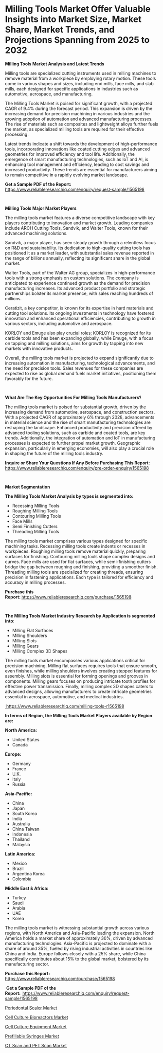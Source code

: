 <p><h1>Milling Tools Market Offer Valuable Insights into Market Size, Market Share, Market Trends, and Projections Spanning from 2025 to 2032</h1></p><p><strong>Milling Tools Market Analysis and Latest Trends</strong></p>
<p><p>Milling tools are specialized cutting instruments used in milling machines to remove material from a workpiece by employing rotary motion. These tools come in various shapes and sizes, including end mills, face mills, and slab mills, each designed for specific applications in industries such as automotive, aerospace, and manufacturing.</p><p>The Milling Tools Market is poised for significant growth, with a projected CAGR of 9.4% during the forecast period. This expansion is driven by the increasing demand for precision machining in various industries and the growing adoption of automation and advanced manufacturing processes. The rise of materials such as composites and lightweight alloys further fuels the market, as specialized milling tools are required for their effective processing.</p><p>Latest trends indicate a shift towards the development of high-performance tools, incorporating innovations like coated cutting edges and advanced geometries for improved efficiency and tool life. Additionally, the emergence of smart manufacturing technologies, such as IoT and AI, is enhancing tool management and efficiency, leading to cost savings and increased productivity. These trends are essential for manufacturers aiming to remain competitive in a rapidly evolving market landscape.</p></p>
<p><strong>Get a Sample PDF of the Report:&nbsp;</strong> <a href="https://www.reliableresearchiq.com/enquiry/request-sample/1565198?utm_campaign=3071&utm_medium=2&utm_source=Github&utm_content=ia&utm_term=08042025&utm_id=milling-tools">https://www.reliableresearchiq.com/enquiry/request-sample/1565198</a></p>
<p>&nbsp;</p>
<p><strong>Milling Tools Major Market Players</strong></p>
<p><p>The milling tools market features a diverse competitive landscape with key players contributing to innovation and market growth. Leading companies include ARCH Cutting Tools, Sandvik, and Walter Tools, known for their advanced machining solutions. </p><p>Sandvik, a major player, has seen steady growth through a relentless focus on R&D and sustainability. Its dedication to high-quality cutting tools has positioned it as a market leader, with substantial sales revenue reported in the range of billions annually, reflecting its significant share in the global market.</p><p>Walter Tools, part of the Walter AG group, specializes in high-performance tools with a strong emphasis on custom solutions. The company is anticipated to experience continued growth as the demand for precision manufacturing increases. Its advanced product portfolio and strategic partnerships bolster its market presence, with sales reaching hundreds of millions.</p><p>Ceratizit, a key competitor, is known for its expertise in hard materials and cutting tool solutions. Its ongoing investments in technology have fostered innovation and enhanced operational efficiencies, contributing to growth in various sectors, including automotive and aerospace.</p><p>KORLOY and Emuge also play crucial roles; KORLOY is recognized for its carbide tools and has been expanding globally, while Emuge, with a focus on tapping and milling solutions, aims for growth by tapping into new markets with innovative products.</p><p>Overall, the milling tools market is projected to expand significantly due to increasing automation in manufacturing, technological advancements, and the need for precision tools. Sales revenues for these companies are expected to rise as global demand fuels market initiatives, positioning them favorably for the future.</p></p>
<p>&nbsp;</p>
<p><strong>What Are The Key Opportunities For Milling Tools Manufacturers?</strong></p>
<p><p>The milling tools market is poised for substantial growth, driven by the increasing demand from automotive, aerospace, and construction sectors. With a projected CAGR of approximately 6% through 2028, advancements in material science and the rise of smart manufacturing technologies are reshaping the landscape. Enhanced productivity and precision offered by advanced tooling solutions, such as carbide and coated tools, are key trends. Additionally, the integration of automation and IoT in manufacturing processes is expected to further propel market growth. Geographic expansion, particularly in emerging economies, will also play a crucial role in shaping the future of the milling tools industry.</p></p>
<p><strong>Inquire or Share Your Questions If Any Before Purchasing This Report:</strong> <a href="https://www.reliableresearchiq.com/enquiry/pre-order-enquiry/1565198?utm_campaign=3071&utm_medium=2&utm_source=Github&utm_content=ia&utm_term=08042025&utm_id=milling-tools">https://www.reliableresearchiq.com/enquiry/pre-order-enquiry/1565198</a></p>
<p>&nbsp;</p>
<p><strong>Market Segmentation</strong></p>
<p><strong>The Milling Tools Market Analysis by types is segmented into:</strong></p>
<p><ul><li>Recessing Milling Tools</li><li>Roughing Milling Tools</li><li>Contouring Milling Tools</li><li>Face Mills</li><li>Semi Finishing Cutters</li><li>Threading Milling Tools</li></ul></p>
<p><p>The milling tools market comprises various types designed for specific machining tasks. Recessing milling tools create indents or recesses in workpieces. Roughing milling tools remove material quickly, preparing surfaces for finishing. Contouring milling tools shape complex designs and curves. Face mills are used for flat surfaces, while semi-finishing cutters bridge the gap between roughing and finishing, providing a smoother finish. Threading milling tools are specialized for creating threads, ensuring precision in fastening applications. Each type is tailored for efficiency and accuracy in milling processes.</p></p>
<p><strong>Purchase this Report:&nbsp;</strong><a href="https://www.reliableresearchiq.com/purchase/1565198?utm_campaign=3071&utm_medium=2&utm_source=Github&utm_content=ia&utm_term=08042025&utm_id=milling-tools">https://www.reliableresearchiq.com/purchase/1565198</a></p>
<p>&nbsp;</p>
<p><strong>The Milling Tools Market Industry Research by Application is segmented into:</strong></p>
<p><ul><li>Milling Flat Surfaces</li><li>Milling Shoulders</li><li>Milling Slots</li><li>Milling Gears</li><li>Milling Complex 3D Shapes</li></ul></p>
<p><p>The milling tools market encompasses various applications critical for precision machining. Milling flat surfaces requires tools that ensure smooth, even finishes, while milling shoulders involves creating stepped features for assembly. Milling slots is essential for forming openings and grooves in components. Milling gears focuses on producing intricate tooth profiles for effective power transmission. Finally, milling complex 3D shapes caters to advanced designs, allowing manufacturers to create intricate geometries essential in aerospace, automotive, and medical industries.</p></p>
<p><a href="https://www.reliableresearchiq.com/milling-tools-r1565198?utm_campaign=3071&utm_medium=2&utm_source=Github&utm_content=ia&utm_term=08042025&utm_id=milling-tools">&nbsp;https://www.reliableresearchiq.com/milling-tools-r1565198</a></p>
<p><strong>In terms of Region, the Milling Tools Market Players available by Region are:</strong></p>
<p>
    <p> <strong> North America: </strong>
        <ul>
            <li>United States</li>
            <li>Canada</li>
        </ul>
        </p> 
    <p> <strong> Europe: </strong>
        <ul>
            <li>Germany</li>
            <li>France</li>
            <li>U.K.</li>
            <li>Italy</li>
            <li>Russia</li>
        </ul>
        </p> 
    <p> <strong> Asia-Pacific: </strong>
        <ul>
            <li>China</li>
            <li>Japan</li>
            <li>South Korea</li>
            <li>India</li>
            <li>Australia</li>
            <li>China Taiwan</li>
            <li>Indonesia</li>
            <li>Thailand</li>
            <li>Malaysia</li>
        </ul>
        </p> 
    <p> <strong> Latin America: </strong>
        <ul>
            <li>Mexico</li>
            <li>Brazil</li>
            <li>Argentina Korea</li>
            <li>Colombia</li>
        </ul>
        </p> 
    <p> <strong> Middle East & Africa: </strong>
        <ul>
            <li>Turkey</li>
            <li>Saudi</li>
            <li>Arabia</li>
            <li>UAE</li>
            <li>Korea</li>
        </ul>
    </p>
    </p>
<p><p>The milling tools market is witnessing substantial growth across various regions, with North America and Asia-Pacific leading the expansion. North America holds a market share of approximately 30%, driven by advanced manufacturing technologies. Asia-Pacific is projected to dominate with a share of around 35%, fueled by rising industrial activities in countries like China and India. Europe follows closely with a 25% share, while China specifically contributes about 15% to the global market, bolstered by its manufacturing sector.</p></p>
<p><strong>Purchase this Report: </strong><a href="https://www.reliableresearchiq.com/purchase/1565198?utm_campaign=3071&utm_medium=2&utm_source=Github&utm_content=ia&utm_term=08042025&utm_id=milling-tools">https://www.reliableresearchiq.com/purchase/1565198</a></p>
<p>&nbsp;<strong>Get a Sample PDF of the Report:&nbsp;&nbsp;</strong><a href="https://www.reliableresearchiq.com/enquiry/request-sample/1565198?utm_campaign=3071&utm_medium=2&utm_source=Github&utm_content=ia&utm_term=08042025&utm_id=milling-tools">https://www.reliableresearchiq.com/enquiry/request-sample/1565198</a></p>
<p><strong></strong></p>
<p><p><a href="https://www.linkedin.com/pulse/broad-overview-periodontal-scaler-market-size-industry-zecof?utm_campaign=3071&utm_medium=2&utm_source=Github&utm_content=ia&utm_term=08042025&utm_id=milling-tools">Periodontal Scaler Market</a></p><p><a href="https://www.linkedin.com/pulse/detailed-report-cell-culture-bioreactors-market-growth-share-rgsre?utm_campaign=3071&utm_medium=2&utm_source=Github&utm_content=ia&utm_term=08042025&utm_id=milling-tools">Cell Culture Bioreactors Market</a></p><p><a href="https://www.linkedin.com/pulse/whats-next-cell-culture-equipment-market-look-128-cagr-growth-rkyie?utm_campaign=3071&utm_medium=2&utm_source=Github&utm_content=ia&utm_term=08042025&utm_id=milling-tools">Cell Culture Equipment Market</a></p><p><a href="https://www.linkedin.com/pulse/prefillable-syringes-market-expansion-comprehensive-analysis-gelle?utm_campaign=3071&utm_medium=2&utm_source=Github&utm_content=ia&utm_term=08042025&utm_id=milling-tools">Prefillable Syringes Market</a></p><p><a href="https://www.linkedin.com/pulse/ct-scan-pet-market-overview-components-application-areas-deployment-zmoue?utm_campaign=3071&utm_medium=2&utm_source=Github&utm_content=ia&utm_term=08042025&utm_id=milling-tools">CT Scan and PET Scan Market</a></p></p>